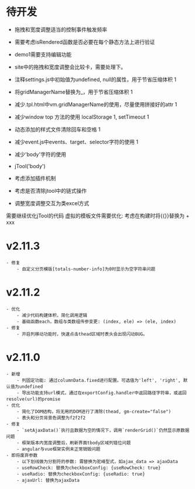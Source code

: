 # 待开发
- 拖拽和宽度调整适当的控制事件触发频率
- 需要考虑isRendered函数是否必要在每个静态方法上进行验证
- demo1需要支持编辑功能
- site中的拖拽和宽度调整会比较卡，需要处理下。
- 注释settings.js中初始值为undefined, null的属性，用于节省压缩体积 1
- 将gridManagerName替换为_，用于节省压缩体积 1
- 减少.tpl.html中vm.gridManagerName的使用，尽量使用拼接好的attr 1
- 减少window top 方法的使用 localStorage 1, setTimeout 1
- 动态添加的样式文件清除回车和空格 1
- 减少event.js中events、target、selector字符的使用 1
- 减少'body'字符的使用
- jTool('body')

- 考虑添加插件机制
- 考虑是否清除jtool中的链式操作
- 调整宽度调整交互为类excel方式

需要继续优化jTool的代码
虚拟的模板文件需要优化: 考虑在构建时将{{}}替换为 + xxx

# v2.11.3
    - 修复
        - 自定义分页模版[totals-number-info]为0时显示为空字符串问题

# v2.11.2
    - 优化
        - 减少代码构建体积，简化调用逻辑
        - 基础函数each，数组与类数组传参变更: (index, ele) => (ele, index)
    - 修复
        - 开启列移动功能时，快速点击thead区域时表头会出现闪动BUG。

# v2.11.0
    - 新增
        - 列固定功能: 通过columnData.fixed进行配置。可选值为'left', 'right', 默认值为undefined
        - 导出功能支持url模式，通过在exportConfig.handler中返回路径字符串，或返回resolve(url)的promise
    - 优化
        - 简化了DOM结构，将无用的DOM进行了清除(thead, gm-create="false")
        - 表头和分页背景色调整为f2f2f2
    - 修复
        - `setAjaxData()`执行且数据为空的情况下，调用`renderGrid()`仍然显示原数据问题
        - 框架版本内宽度调整后，刷新界面tbody区域列错位问题
        - angular与vue框架实例未正常销毁问题
    - 即将废弃参数
        - 以下划线做为分割符的参数: 需替换为驼峰型式，如ajax_data => ajaxData
        - useRowCheck: 替换为checkboxConfig: {useRowCheck: true}
        - useRadio: 替换为checkboxConfig: {useRadio: true}
        - ajaxUrl: 替换为ajaxData
